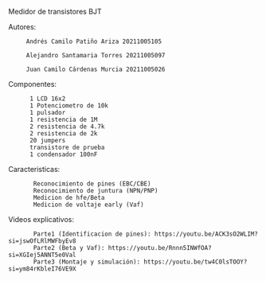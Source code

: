 Medidor de transistores BJT

Autores: 
        
         Andrés Camilo Patiño Ariza 20211005105

         Alejandro Santamaria Torres 20211005097

         Juan Camilo Cárdenas Murcia 20211005026
Componentes: 
          
          1 LCD 16x2                                                                    
          1 Potenciometro de 10k                                                 
          1 pulsador                                                             
          1 resistencia de 1M                                                          
          2 resistencia de 4.7k                                                       
          2 resistencia de 2k                                                       
          20 jumpers                                                              
          transistore de prueba                                               
          1 condensador 100nF                                                     
  
Caracteristicas: 

           Reconocimiento de pines (EBC/CBE)
           Reconocimiento de juntura (NPN/PNP) 
           Medicion de hfe/Beta                                              
           Medicion de voltaje early (Vaf)

Videos explicativos:

           Parte1 (Identificacion de pines): https://youtu.be/ACK3sO2WLIM?si=jswOfLRlMWFbyEv8
           Parte2 (Beta y Vaf): https://youtu.be/Rnnn5INWfOA?si=XGIej5ANNT5e0Val
           Parte3 (Montaje y simulación): https://youtu.be/tw4C0lsTOOY?si=ym84rKbleI76VE9X
